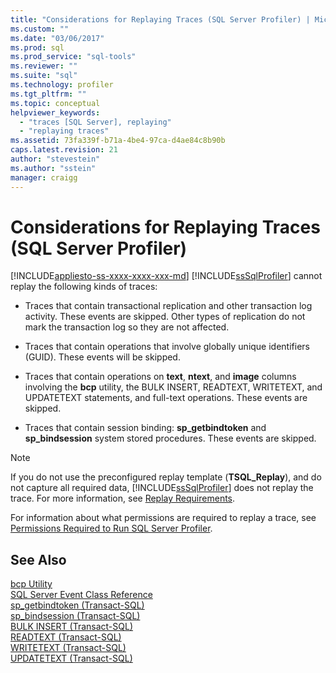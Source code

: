 ```yaml
---
title: "Considerations for Replaying Traces (SQL Server Profiler) | Microsoft Docs"
ms.custom: ""
ms.date: "03/06/2017"
ms.prod: sql
ms.prod_service: "sql-tools"
ms.reviewer: ""
ms.suite: "sql"
ms.technology: profiler
ms.tgt_pltfrm: ""
ms.topic: conceptual
helpviewer_keywords: 
  - "traces [SQL Server], replaying"
  - "replaying traces"
ms.assetid: 73fa339f-b71a-4be4-97ca-d4ae84c8b90b
caps.latest.revision: 21
author: "stevestein"
ms.author: "sstein"
manager: craigg
---
```

# Considerations for Replaying Traces (SQL Server Profiler)
[!INCLUDE[appliesto-ss-xxxx-xxxx-xxx-md](../../includes/appliesto-ss-xxxx-xxxx-xxx-md.md)]
  [!INCLUDE[ssSqlProfiler](../../includes/sssqlprofiler-md.md)] cannot replay the following kinds of traces:  
  
-   Traces that contain transactional replication and other transaction log activity. These events are skipped. Other types of replication do not mark the transaction log so they are not affected.  
  
-   Traces that contain operations that involve globally unique identifiers (GUID). These events will be skipped.  
  
-   Traces that contain operations on **text**, **ntext**, and **image** columns involving the **bcp** utility, the BULK INSERT, READTEXT, WRITETEXT, and UPDATETEXT statements, and full-text operations. These events are skipped.  
  
-   Traces that contain session binding: **sp_getbindtoken** and **sp_bindsession** system stored procedures. These events are skipped.  
  
> [!NOTE]  
>  If you do not use the preconfigured replay template (**TSQL_Replay**), and do not capture all required data, [!INCLUDE[ssSqlProfiler](../../includes/sssqlprofiler-md.md)] does not replay the trace. For more information, see [Replay Requirements](../../tools/sql-server-profiler/replay-requirements.md).  
  
 For information about what permissions are required to replay a trace, see [Permissions Required to Run SQL Server Profiler](../../tools/sql-server-profiler/permissions-required-to-run-sql-server-profiler.md).  
  
## See Also  
 [bcp Utility](../../tools/bcp-utility.md)   
 [SQL Server Event Class Reference](../../relational-databases/event-classes/sql-server-event-class-reference.md)   
 [sp_getbindtoken &#40;Transact-SQL&#41;](../../relational-databases/system-stored-procedures/sp-getbindtoken-transact-sql.md)   
 [sp_bindsession &#40;Transact-SQL&#41;](../../relational-databases/system-stored-procedures/sp-bindsession-transact-sql.md)   
 [BULK INSERT &#40;Transact-SQL&#41;](../../t-sql/statements/bulk-insert-transact-sql.md)   
 [READTEXT &#40;Transact-SQL&#41;](../../t-sql/queries/readtext-transact-sql.md)   
 [WRITETEXT &#40;Transact-SQL&#41;](../../t-sql/queries/writetext-transact-sql.md)   
 [UPDATETEXT &#40;Transact-SQL&#41;](../../t-sql/queries/updatetext-transact-sql.md)  
  
  
